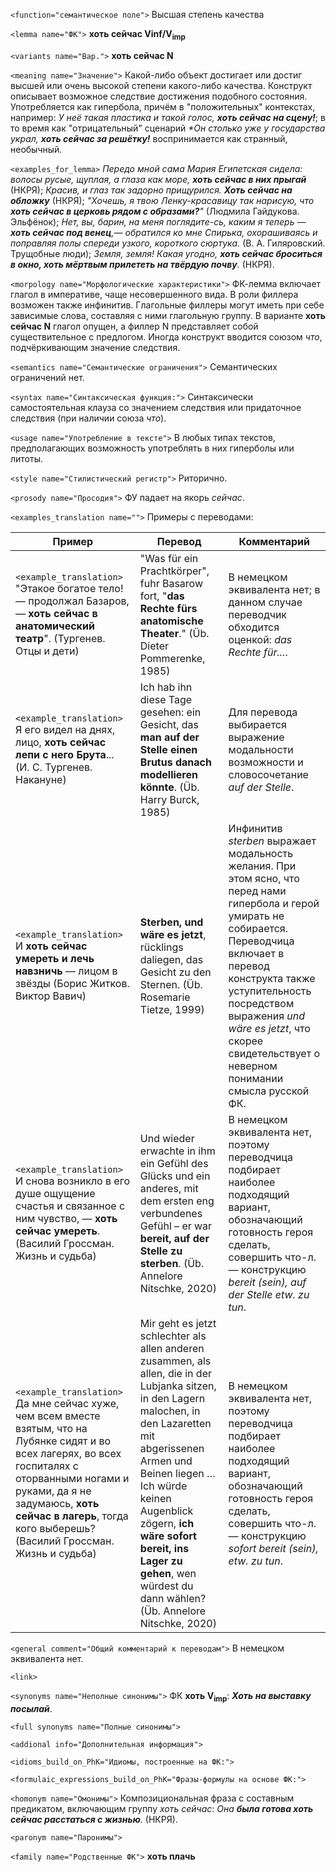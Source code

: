 `<function="семантическое поле">` Высшая степень качества

`<lemma name="ФК">` **хоть сейчас V<suv>inf</sub>/V<sub>imp</sub>** 

`<variants name="Вар.">`  **хоть сейчас N**

`<meaning name="Значение">` Какой-либо объект достигает или достиг высшей или очень высокой степени какого-либо качества. Конструкт описывает возможное следствие достижения подобного состояния. Употребляется как гипербола, причём в "положительных" контекстах, например: _У неё такая пластика и такой голос, **хоть сейчас на сцену!**_; в то время как "отрицательный" сценарий _*Он столько уже у государства украл, **хоть сейчас за решётку!**_ воспринимается как странный, необычный.

`<examples_for_lemma>` _Передо мной сама Мария Египетская сидела: волосы русые, щуплая, а глаза как море, **хоть сейчас в них прыгай**_ (НКРЯ);  _Красив, и глаз так задорно прищурился. **Хоть сейчас на обложку**_ (НКРЯ); _"Хочешь, я твою Ленку-красавицу так нарисую, что **хоть сейчас в церковь рядом с образами?**"_ (Людмила Гайдукова. Эльфёнок); _Нет, вы, барин, на меня поглядите-сь, каким я теперь — **хоть сейчас под венец**,— обратился ко мне Спирька, охорашиваясь и поправляя полы спереди узкого, короткого сюртука._ (В. А. Гиляровский. Трущобные люди); _Земля, земля! Какая угодно, **хоть сейчас броситься в окно, хоть мёртвым прилететь на твёрдую почву**._ (НКРЯ).

`<morpology name="Морфологические характеристики">` ФК-лемма включает глагол в императиве, чаще несовершенного вида. В роли филлера возможен также инфинитив. Глагольные филлеры могут иметь при себе зависимые слова, составляя с ними глагольную группу. В варианте **хоть сейчас N** глагол опущен, а филлер N представляет собой существительное с предлогом. Иногда конструкт вводится союзом _что_, подчёркивающим значение следствия.  

`<semantics name="Семантические ограничения">` Семантических ограничений нет.

`<syntax name="Синтаксическая функция:">` Синтаксически самостоятельная клауза со значением следствия или придаточное следствия (при наличии союза _что_).  
  
`<usage name="Употребление в тексте">` В любых типах текстов, предполагающих возможность употреблять в них гиперболы или литоты.

`<style name="Стилистический регистр">` Риторично.

`<prosody name="Просодия">` ФУ падает на якорь _сейчас_.

`<examples_translation name="">` Примеры с переводами: 

 Пример | Перевод | Комментарий
--- | --- | ---
`<example_translation>` "Этакое богатое тело! &mdash; продолжал Базаров, &mdash; **хоть сейчас в анатомический театр**". (Тургенев. Отцы и дети)  | "Was für ein Prachtkörper", fuhr Basarow fort, "**das Rechte fürs anatomische Theater**." (Üb. Dieter Pommerenke, 1985) |  В немецком эквивалента нет; в данном случае переводчик обходится оценкой: _das Rechte für..._.
`<example_translation>`  Я его видел на днях, лицо, **хоть сейчас лепи с него Брута**... (И. С. Тургенев. Накануне) | Ich hab ihn diese Tage gesehen: ein Gesicht, das **man auf der Stelle einen Brutus danach modellieren könnte**. (Üb. Harry Burck, 1985) | Для перевода выбирается выражение модальности возможности и словосочетание _auf der Stelle_. 
`<example_translation>` И **хоть сейчас умереть и лечь навзничь** ― лицом в звёзды (Борис Житков. Виктор Вавич) | **Sterben, und wäre es jetzt**, rücklings daliegen, das Gesicht zu den Sternen. (Üb. Rosemarie Tietze, 1999) | Инфинитив _sterben_ выражает модальность желания. При этом ясно, что перед нами гипербола и герой умирать не собирается. Переводчица включает в перевод конструкта также уступительность посредством выражения _und wäre es jetzt_, что скорее свидетельствует о неверном понимании смысла русской ФК. 
`<example_translation>` И снова возникло в его душе ощущение счастья и связанное с ним чувство, ― **хоть сейчас умереть**. (Василий Гроссман. Жизнь и судьба) | Und wieder erwachte in ihm ein Gefühl des Glücks und ein anderes, mit dem ersten eng verbundenes Gefühl – er war **bereit, auf der Stelle zu sterben**. (Üb. Annelore Nitschke, 2020) | В немецком эквивалента нет, поэтому переводчица подбирает наиболее подходящий вариант, обозначающий готовность героя сделать, совершить что-л. &mdash; конструкцию _bereit (sein), auf der Stelle etw. zu tun_.
`<example_translation>` Да мне сейчас хуже, чем всем вместе взятым, что на Лубянке сидят и во всех лагерях, во всех госпиталях с оторванными ногами и руками, да я не задумаюсь, **хоть сейчас в лагерь**, тогда кого выберешь? (Василий Гроссман. Жизнь и судьба)  | Mir geht es jetzt schlechter als allen anderen zusammen, als allen, die in der Lubjanka sitzen, in den Lagern malochen, in den Lazaretten mit abgerissenen Armen und Beinen liegen … Ich würde keinen Augenblick zögern, **ich wäre sofort bereit, ins Lager zu gehen**, wen würdest du dann wählen? (Üb. Annelore Nitschke, 2020) |  В немецком эквивалента нет, поэтому переводчица подбирает наиболее подходящий вариант, обозначающий готовность героя сделать, совершить что-л. &mdash;  конструкцию _sofort bereit (sein), etw. zu tun_.
 

`<general comment="Общий комментарий к переводам">` В немецком эквивалента нет.

`<link>` 

`<synonyms name="Неполные синонимы">` ФК **хоть V<sub>imp</sub>**: _**Хоть на выставку посылай**_.

`<full synonyms name="Полные синонимы">`

`<addional info="Дополнительная информация">`

`<idioms_build_on_PhK="Идиомы, построенные на ФК:">`

`<formulaic_expressions_build_on_PhK="Фразы-формулы на основе ФК:">`
 
`<homonym name="Омонимы">` Композициональная фраза с составным предикатом, включающим группу _хоть сейчас_: _Она **была готова хоть сейчас расстаться с жизнью**._ (НКРЯ). 

`<paronym name="Паронимы">` 

`<family name="Родственные ФК">` **хоть плачь**